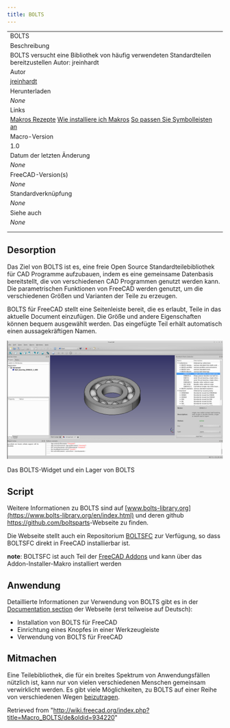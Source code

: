 ```yaml
---
title: BOLTS
---
```


|                                                                                                                                                                                                                              |
| ---------------------------------------------------------------------------------------------------------------------------------------------------------------------------------------------------------------------------- |
| BOLTS                                                                                                                                                                                                                        |
| Beschreibung                                                                                                                                                                                                                 |
| BOLTS versucht eine Bibliothek von häufig verwendeten Standardteilen bereitzustellen Autor: jreinhardt                                                                                                                       |
| Autor                                                                                                                                                                                                                        |
| [jreinhardt](/index.php?title=User:Jreinhardt&action=edit&redlink=1 "User:Jreinhardt (page does not exist)")                                                                                                                 |
| Herunterladen                                                                                                                                                                                                                |
| _None_                                                                                                                                                                                                                       |
| Links                                                                                                                                                                                                                        |
| [Makros Rezepte](/Macros_recipes/de "Macros recipes/de") [Wie installiere ich Makros](/How_to_install_macros/de "How to install macros/de") [So passen Sie Symbolleisten an](/Customize_Toolbars/de "Customize Toolbars/de") |
| Macro-Version                                                                                                                                                                                                                |
| 1.0                                                                                                                                                                                                                          |
| Datum der letzten Änderung                                                                                                                                                                                                   |
| _None_                                                                                                                                                                                                                       |
| FreeCAD-Version(s)                                                                                                                                                                                                           |
| _None_                                                                                                                                                                                                                       |
| Standardverknüpfung                                                                                                                                                                                                          |
| _None_                                                                                                                                                                                                                       |
| Siehe auch                                                                                                                                                                                                                   |
| _None_                                                                                                                                                                                                                       |
|                                                                                                                                                                                                                              |
|                                                                                                                                                                                                                              |

## Desorption

Das Ziel von BOLTS ist es, eine freie Open Source Standardteilebibliothek für CAD Programme aufzubauen, indem es eine gemeinsame Datenbasis bereitstellt, die von verschiedenen CAD Programmen genutzt werden kann. Die parametrischen Funktionen von FreeCAD werden genutzt, um die verschiedenen Größen und Varianten der Teile zu erzeugen.

BOLTS für FreeCAD stellt eine Seitenleiste bereit, die es erlaubt, Teile in das aktuelle Document einzufügen. Die Größe und andere Eigenschaften können bequem ausgewählt werden. Das eingefügte Teil erhält automatisch einen aussagekräftigen Namen.

![The BOLTS widget and a bearing from BOLTS](/src/assets/images/Freecad-bearing.png)

Das BOLTS-Widget und ein Lager von BOLTS

## Script

Weitere Informationen zu BOLTS sind auf [www.bolts-library.org](https://www.bolts-library.org/en/index.html) und deren github <https://github.com/boltsparts>-Webseite zu finden.

Die Webseite stellt auch ein Repositorium [BOLTSFC](https://github.com/boltsparts/BOLTSFC) zur Verfügung, so dass BOLTSFC direkt in FreeCAD installierbar ist.

**note**: BOLTSFC ist auch Teil der [FreeCAD Addons](https://github.com/FreeCAD/FreeCAD-addons) und kann über das Addon-Installer-Makro installiert werden

## Anwendung

Detaillierte Informationen zur Verwendung von BOLTS gibt es in der [Documentation section](https://github.com/boltsparts/BOLTSFC/blob/master/README.md) der Webseite (erst teilweise auf Deutsch):

- Installation von BOLTS für FreeCAD
- Einrichtung eines Knopfes in einer Werkzeugleiste
- Verwendung von BOLTS für FreeCAD

## Mitmachen

Eine Teilebibliothek, die für ein breites Spektrum von Anwendungsfällen nützlich ist, kann nur von vielen verschiedenen Menschen gemeinsam verwirklicht werden. Es gibt viele Möglichkeiten, zu BOLTS auf einer Reihe von verschiedenen Wegen [beizutragen](https://www.boltsparts.github.io/en/contribute.html).

Retrieved from "<http://wiki.freecad.org/index.php?title=Macro_BOLTS/de&oldid=934220>"
